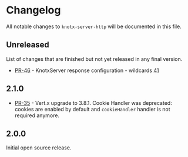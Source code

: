 # Changelog
All notable changes to `knotx-server-http` will be documented in this file.

## Unreleased
List of changes that are finished but not yet released in any final version.
- [PR-46](https://github.com/Knotx/knotx-server-http/pull/46) - KnotxServer response configuration - wildcards [41](https://github.com/Knotx/knotx-server-http/issues/41)

## 2.1.0
- [PR-35](https://github.com/Knotx/knotx-server-http/pull/35) - Vert.x upgrade to 3.8.1. Cookie Handler was deprecated: cookies are enabled by default and `cookieHandler` handler is not required anymore.

## 2.0.0
Initial open source release.
